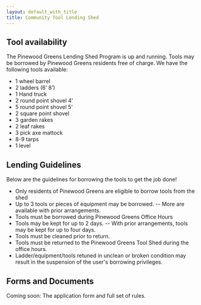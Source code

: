 ```yaml
---
layout: default_with_title
title: Community Tool Lending Shed
---
```


## Tool availability

The Pinewood Greens Lending Shed Program is up and running. Tools may be borrowed by Pinewood Greens residents free of charge.  We have the following tools available:

- 1 wheel barrel
- 2 ladders (6’ 8’)
- 1 Hand truck
- 2 round point shovel 4'
- 5 round point shovel 5'
- 2 square point shovel
- 3 garden rakes
- 2 leaf rakes
- 3 pick axe mattock
- 8-9 tarps
- 1 level

## Lending Guidelines

Below are the guidelines for borrowing the tools to get the job done! 

- Only residents of Pinewood Greens are eligible to borrow tools from the shed
- Up to 3 tools or pieces of equipment may be borrowed.
-- More are available with prior arrangements.
- Tools must be borrowed during Pinewood Greens Office Hours
- Tools may be kept for up to 2 days.
-- With prior arrangements, tools may be kept for up to four days.
- Tools must be cleaned prior to return.
- Tools must be returned to the Pinewood Greens Tool Shed during the office hours.
- Ladder/equipment/tools retuned in unclean or broken condition may result in the suspension of the user's borrowing privileges.

## Forms and Documents

Coming soon:  The application form and full set of rules.
